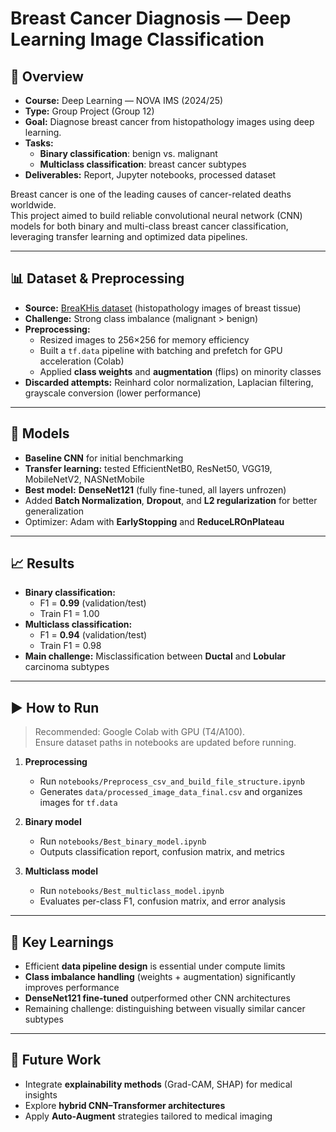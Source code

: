 # Breast Cancer Diagnosis — Deep Learning Image Classification

## 📌 Overview
- **Course:** Deep Learning — NOVA IMS (2024/25)  
- **Type:** Group Project (Group 12)  
- **Goal:** Diagnose breast cancer from histopathology images using deep learning.  
- **Tasks:**  
  - **Binary classification**: benign vs. malignant  
  - **Multiclass classification**: breast cancer subtypes  
- **Deliverables:** Report, Jupyter notebooks, processed dataset  

Breast cancer is one of the leading causes of cancer-related deaths worldwide.  
This project aimed to build reliable convolutional neural network (CNN) models for both binary and multi-class breast cancer classification, leveraging transfer learning and optimized data pipelines.

---

## 📊 Dataset & Preprocessing
- **Source:** [BreaKHis dataset](http://www.inf.ufpr.br/vri/databases/BreaKHis_v1.tar.gz) (histopathology images of breast tissue)  
- **Challenge:** Strong class imbalance (malignant > benign)  
- **Preprocessing:**  
  - Resized images to 256×256 for memory efficiency  
  - Built a `tf.data` pipeline with batching and prefetch for GPU acceleration (Colab)  
  - Applied **class weights** and **augmentation** (flips) on minority classes  
- **Discarded attempts:** Reinhard color normalization, Laplacian filtering, grayscale conversion (lower performance)  

---

## 🧠 Models
- **Baseline CNN** for initial benchmarking  
- **Transfer learning:** tested EfficientNetB0, ResNet50, VGG19, MobileNetV2, NASNetMobile  
- **Best model:** **DenseNet121** (fully fine-tuned, all layers unfrozen)  
- Added **Batch Normalization**, **Dropout**, and **L2 regularization** for better generalization  
- Optimizer: Adam with **EarlyStopping** and **ReduceLROnPlateau**  

---

## 📈 Results
- **Binary classification:**  
  - F1 = **0.99** (validation/test)  
  - Train F1 = 1.00  
- **Multiclass classification:**  
  - F1 = **0.94** (validation/test)  
  - Train F1 = 0.98  
- **Main challenge:** Misclassification between **Ductal** and **Lobular** carcinoma subtypes  

---

## ▶️ How to Run
> Recommended: Google Colab with GPU (T4/A100).  
> Ensure dataset paths in notebooks are updated before running.

1. **Preprocessing**  
   - Run `notebooks/Preprocess_csv_and_build_file_structure.ipynb`  
   - Generates `data/processed_image_data_final.csv` and organizes images for `tf.data`  

2. **Binary model**  
   - Run `notebooks/Best_binary_model.ipynb`  
   - Outputs classification report, confusion matrix, and metrics  

3. **Multiclass model**  
   - Run `notebooks/Best_multiclass_model.ipynb`  
   - Evaluates per-class F1, confusion matrix, and error analysis  

---

## 🧠 Key Learnings
- Efficient **data pipeline design** is essential under compute limits  
- **Class imbalance handling** (weights + augmentation) significantly improves performance  
- **DenseNet121 fine-tuned** outperformed other CNN architectures  
- Remaining challenge: distinguishing between visually similar cancer subtypes  

---

## 🚧 Future Work
- Integrate **explainability methods** (Grad-CAM, SHAP) for medical insights  
- Explore **hybrid CNN–Transformer architectures**  
- Apply **Auto-Augment** strategies tailored to medical imaging  
